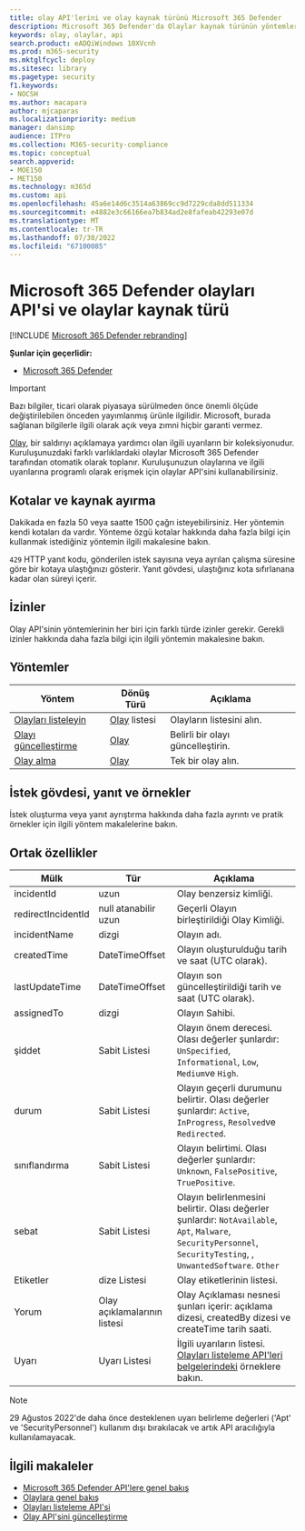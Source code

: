 ```yaml
---
title: olay API'lerini ve olay kaynak türünü Microsoft 365 Defender
description: Microsoft 365 Defender'da Olaylar kaynak türünün yöntemleri ve özellikleri hakkında bilgi edinin
keywords: olay, olaylar, api
search.product: eADQiWindows 10XVcnh
ms.prod: m365-security
ms.mktglfcycl: deploy
ms.sitesec: library
ms.pagetype: security
f1.keywords:
- NOCSH
ms.author: macapara
author: mjcaparas
ms.localizationpriority: medium
manager: dansimp
audience: ITPro
ms.collection: M365-security-compliance
ms.topic: conceptual
search.appverid:
- MOE150
- MET150
ms.technology: m365d
ms.custom: api
ms.openlocfilehash: 45a6e14d6c3514a63869cc9d7229cda8dd511334
ms.sourcegitcommit: e4882e3c66166ea7b834ad2e8fafeab42293e07d
ms.translationtype: MT
ms.contentlocale: tr-TR
ms.lasthandoff: 07/30/2022
ms.locfileid: "67100085"
---
```

# <a name="microsoft-365-defender-incidents-api-and-the-incidents-resource-type"></a>Microsoft 365 Defender olayları API'si ve olaylar kaynak türü

[!INCLUDE [Microsoft 365 Defender rebranding](../includes/microsoft-defender.md)]

**Şunlar için geçerlidir:**

- [Microsoft 365 Defender](https://go.microsoft.com/fwlink/?linkid=2118804)

> [!IMPORTANT]
> Bazı bilgiler, ticari olarak piyasaya sürülmeden önce önemli ölçüde değiştirilebilen önceden yayımlanmış ürünle ilgilidir. Microsoft, burada sağlanan bilgilerle ilgili olarak açık veya zımni hiçbir garanti vermez.

[Olay](incidents-overview.md), bir saldırıyı açıklamaya yardımcı olan ilgili uyarıların bir koleksiyonudur. Kuruluşunuzdaki farklı varlıklardaki olaylar Microsoft 365 Defender tarafından otomatik olarak toplanır. Kuruluşunuzun olaylarına ve ilgili uyarılarına programlı olarak erişmek için olaylar API'sini kullanabilirsiniz.

## <a name="quotas-and-resource-allocation"></a>Kotalar ve kaynak ayırma

Dakikada en fazla 50 veya saatte 1500 çağrı isteyebilirsiniz. Her yöntemin kendi kotaları da vardır. Yönteme özgü kotalar hakkında daha fazla bilgi için kullanmak istediğiniz yöntemin ilgili makalesine bakın.

`429` HTTP yanıt kodu, gönderilen istek sayısına veya ayrılan çalışma süresine göre bir kotaya ulaştığınızı gösterir. Yanıt gövdesi, ulaştığınız kota sıfırlanana kadar olan süreyi içerir.

## <a name="permissions"></a>İzinler

Olay API'sinin yöntemlerinin her biri için farklı türde izinler gerekir. Gerekli izinler hakkında daha fazla bilgi için ilgili yöntemin makalesine bakın.

## <a name="methods"></a>Yöntemler

Yöntem | Dönüş Türü | Açıklama
-|-|-
[Olayları listeleyin](api-list-incidents.md) | [Olay](api-incident.md) listesi | Olayların listesini alın.
[Olayı güncelleştirme](api-update-incidents.md) | [Olay](api-incident.md) | Belirli bir olayı güncelleştirin.
[Olay alma](api-get-incident.md) | [Olay](api-incident.md) | Tek bir olay alın.

## <a name="request-body-response-and-examples"></a>İstek gövdesi, yanıt ve örnekler

İstek oluşturma veya yanıt ayrıştırma hakkında daha fazla ayrıntı ve pratik örnekler için ilgili yöntem makalelerine bakın.

## <a name="common-properties"></a>Ortak özellikler

Mülk | Tür | Açıklama
-|-|-
incidentId | uzun | Olay benzersiz kimliği.
redirectIncidentId | null atanabilir uzun | Geçerli Olayın birleştirildiği Olay Kimliği.
incidentName | dizgi | Olayın adı.
createdTime | DateTimeOffset | Olayın oluşturulduğu tarih ve saat (UTC olarak).
lastUpdateTime | DateTimeOffset | Olayın son güncelleştirildiği tarih ve saat (UTC olarak).
assignedTo | dizgi | Olayın Sahibi.
şiddet | Sabit Listesi | Olayın önem derecesi. Olası değerler şunlardır: ```UnSpecified```, ```Informational```, ```Low```, ```Medium```ve ```High```.
durum | Sabit Listesi | Olayın geçerli durumunu belirtir. Olası değerler şunlardır: ```Active```, ```InProgress```, ```Resolved```ve ```Redirected```.
sınıflandırma | Sabit Listesi | Olayın belirtimi. Olası değerler şunlardır: ```Unknown```, ```FalsePositive```, ```TruePositive```.
sebat | Sabit Listesi | Olayın belirlenmesini belirtir. Olası değerler şunlardır: ```NotAvailable```, ```Apt```, ```Malware```, ```SecurityPersonnel```, ```SecurityTesting```, , ```UnwantedSoftware```. ```Other```
Etiketler | dize Listesi | Olay etiketlerinin listesi.
Yorum | Olay açıklamalarının listesi | Olay Açıklaması nesnesi şunları içerir: açıklama dizesi, createdBy dizesi ve createTime tarih saati.
Uyarı | Uyarı Listesi | İlgili uyarıların listesi. [Olayları listeleme API'leri belgelerindeki](api-list-incidents.md) örneklere bakın.

>[!NOTE]
>29 Ağustos 2022'de daha önce desteklenen uyarı belirleme değerleri ('Apt' ve 'SecurityPersonnel') kullanım dışı bırakılacak ve artık API aracılığıyla kullanılamayacak.

## <a name="related-articles"></a>İlgili makaleler

- [Microsoft 365 Defender API'lere genel bakış](api-overview.md)
- [Olaylara genel bakış](incidents-overview.md)
- [Olayları listeleme API'si](api-list-incidents.md)
- [Olay API'sini güncelleştirme](api-update-incidents.md)
